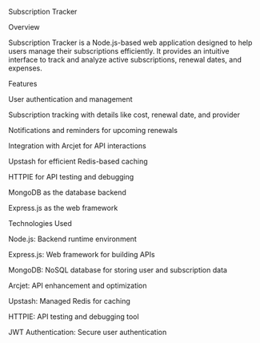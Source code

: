 Subscription Tracker

Overview

Subscription Tracker is a Node.js-based web application designed to help users manage their subscriptions efficiently. It provides an intuitive interface to track and analyze active subscriptions, renewal dates, and expenses.

Features

User authentication and management

Subscription tracking with details like cost, renewal date, and provider

Notifications and reminders for upcoming renewals

Integration with Arcjet for API interactions

Upstash for efficient Redis-based caching

HTTPIE for API testing and debugging

MongoDB as the database backend

Express.js as the web framework

Technologies Used

Node.js: Backend runtime environment

Express.js: Web framework for building APIs

MongoDB: NoSQL database for storing user and subscription data

Arcjet: API enhancement and optimization

Upstash: Managed Redis for caching

HTTPIE: API testing and debugging tool

JWT Authentication: Secure user authentication
